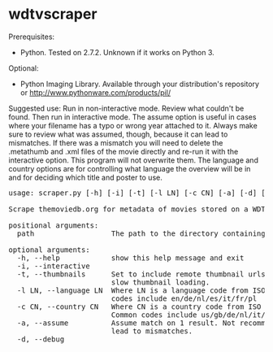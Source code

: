 wdtvscraper  
===========  

Prerequisites:
* Python. Tested on 2.7.2. Unknown if it works on Python 3.

Optional:
* Python Imaging Library. Available through your distribution's repository or
http://www.pythonware.com/products/pil/  

Suggested use:
Run in non-interactive mode. Review what couldn't be found. Then run in 
interactive mode. The assume option is useful in cases where your filename has 
a typo or wrong year attached to it. Always make sure to review what was 
assumed, though, because it can lead to mismatches. If there was a mismatch 
you will need to delete the .metathumb and .xml files of the movie directly 
and re-run it with the interactive option. This program will not overwrite 
them. The language and country options are for controlling what language the 
overview will be in and for deciding which title and poster to use.

<pre>
usage: scraper.py [-h] [-i] [-t] [-l LN] [-c CN] [-a] [-d] [path]  
  
Scrape themoviedb.org for metadata of movies stored on a WDTV device.  
  
positional arguments:  
  path                  The path to the directory containing your movie files.  
  
optional arguments:  
  -h, --help            show this help message and exit  
  -i, --interactive  
  -t, --thumbnails      Set to include remote thumbnail urls in xml. This may  
                        slow thumbnail loading.  
  -l LN, --language LN  Where LN is a language code from ISO 639-1. Common  
                        codes include en/de/nl/es/it/fr/pl  
  -c CN, --country CN   Where CN is a country code from ISO 3166-1 alpha-2.  
                        Common codes include us/gb/de/nl/it/fr/pl  
  -a, --assume          Assume match on 1 result. Not recommended This can  
                        lead to mismatches.  
  -d, --debug  
  
</pre>
